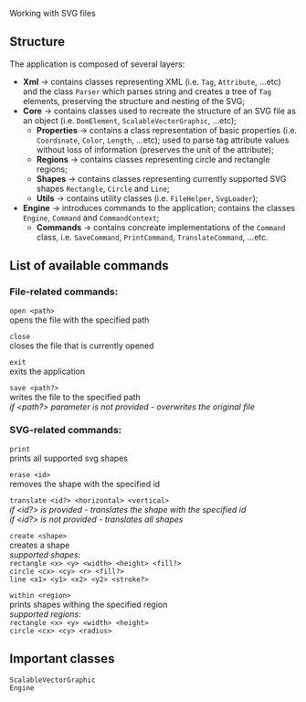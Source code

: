 Working with SVG files

## Structure
The application is composed of several layers:

- **Xml** → contains classes representing XML (i.e. `Tag`, `Attribute`, …etc) and the class `Parser` which parses string and creates a
tree of `Tag` elements, preserving the structure and nesting of the SVG;
- **Core** → contains classes used to recreate the structure of an SVG file as an object (i.e. `DomElement`, `ScalableVectorGraphic`, …etc);
  - **Properties** → contains a class representation of basic properties (i.e. `Coordinate`, `Color`, `Length`, …etc); used to parse tag attribute values without loss of information (preserves the unit of the attribute);
  - **Regions** → contains classes representing circle and rectangle regions;
  - **Shapes** → contains classes representing currently supported SVG shapes `Rectangle`, `Circle` and `Line`;
  - **Utils** → contains utility classes (i.e. `FileHelper`, `SvgLoader`);
- **Engine** → introduces commands to the application; contains the classes `Engine`, `Command` and `CommandContext`;
  - **Commands** → contains concreate implementations of the `Command` class, i.e. `SaveCommand`, `PrintCommand`, `TranslateCommand`, …etc.

## List of available commands
### File-related commands:
`open <path>`  
opens the file with the specified path

`close`  
closes the file that is currently opened

`exit`  
exits the application

`save <path?>`  
writes the file to the specified path  
_if <path?> parameter is not provided - overwrites the original file_

### SVG-related commands:
`print`  
prints all supported svg shapes

`erase <id>`  
removes the shape with the specified id

`translate <id?> <horizontal> <vertical>`  
_if <id?> is provided - translates the shape with the specified id_  
_if <id?> is not provided - translates all shapes_

`create <shape>`  
creates a shape  
_supported shapes:_  
`rectangle <x> <y> <width> <height> <fill?>`  
`circle <cx> <cy> <r> <fill?>`  
`line <x1> <y1> <x2> <y2> <stroke?>`

`within <region>`  
prints shapes withing the specified region  
_supported regions:_  
`rectangle <x> <y> <width> <height>`  
`circle <cx> <cy> <radius>`

## Important classes
`ScalableVectorGraphic`  
`Engine`
